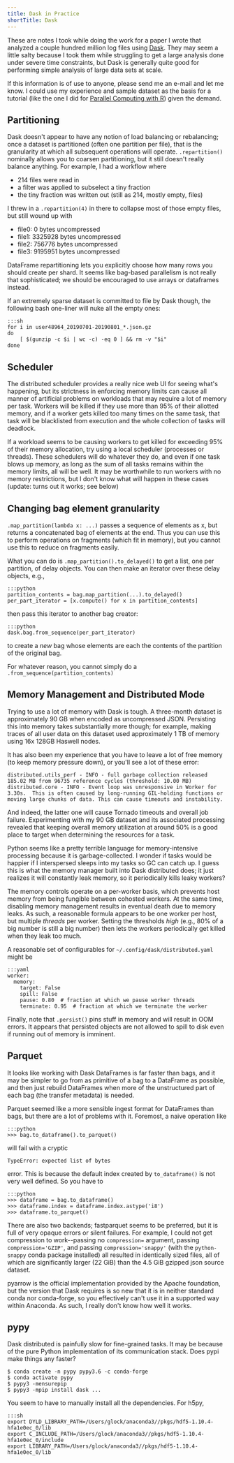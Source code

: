 ```yaml
---
title: Dask in Practice
shortTitle: Dask
---
```


These are notes I took while doing the work for a paper I wrote that analyzed a
couple hundred million log files using [Dask][].  They may seem a little salty
because I took them while struggling to get a large analysis done under severe
time constraints, but Dask is generally quite good for performing simple
analysis of large data sets at scale.

If this information is of use to anyone, please send me an e-mail and let me
know.  I could use my experience and sample dataset as the basis for a tutorial
(like the one I did for [Parallel Computing with R](r/index.html)) given the
demand.

[Dask]: https://dask.org/

## Partitioning

Dask doesn't appear to have any notion of load balancing or rebalancing;
once a dataset is partitioned (often one partition per file), that is the
granularity at which all subsequent operations will operate.  `.repartition()`
nominally allows you to coarsen partitioning, but it still doesn't really
balance anything.  For example, I had a workflow where

- 214 files were read in
- a filter was applied to subselect a tiny fraction
- the tiny fraction was written out (still as 214, mostly empty, files)

I threw in a `.repartition(4)` in there to collapse most of those empty
files, but still wound up with

- file0: 0 bytes uncompressed
- file1: 3325928 bytes uncompressed
- file2: 756776 bytes uncompressed
- file3: 9195951 bytes uncompressed

DataFrame repartitioning lets you explicitly choose how many rows you should
create per shard.  It seems like bag-based parallelism is not really that
sophisticated; we should be encouraged to use arrays or dataframes instead.

If an extremely sparse dataset is committed to file by Dask though, the
following bash one-liner will nuke all the empty ones:

    :::sh
    for i in user48964_20190701-20190801_*.json.gz
    do
        [ $(gunzip -c $i | wc -c) -eq 0 ] && rm -v "$i"
    done

## Scheduler

The distributed scheduler provides a really nice web UI for seeing what's
happening, but its strictness in enforcing memory limits can cause all manner
of artificial problems on workloads that may require a lot of memory per task.
Workers will be killed if they use more than 95% of their allotted memory, and
if a worker gets killed too many times on the same task, that task will be
blacklisted from execution and the whole collection of tasks will deadlock.

If a workload seems to be causing workers to get killed for exceeding 95% of
their memory allocation, try using a local scheduler (processes or threads).
These schedulers will do whatever they do, and even if one task blows up memory,
as long as the sum of all tasks remains within the memory limits, all will be
well.  It may be worthwhile to run workers with no memory restrictions, but I
don't know what will happen in these cases (update: turns out it works; see
below)

## Changing bag element granularity

`.map_partition(lambda x: ...)` passes a sequence of elements as x, but returns
a concatenated bag of elements at the end.  Thus you can use this to perform
operations on fragments (which fit in memory), but you cannot use this to
reduce on fragments easily.

What you can do is `.map_partition().to_delayed()` to get a list, one per
partition, of delay objects.  You can then make an iterator over these delay
objects, e.g.,

    :::python
    partition_contents = bag.map_partition(...).to_delayed()
    per_part_iterator = [x.compute() for x in partition_contents]

then pass this iterator to another bag creator:

    :::python
    dask.bag.from_sequence(per_part_iterator)

to create a _new_ bag whose elements are each the contents of the partition of
the original bag.

For whatever reason, you cannot simply do a `.from_sequence(partition_contents)`

## Memory Management and Distributed Mode

Trying to use a lot of memory with Dask is tough.  A three-month dataset is
approximately 90 GB when encoded as uncompressed JSON.  Persisting this into
memory takes substantially more though; for example, making traces of all user
data on this dataset used approximately 1 TB of memory using 16x 128GB Haswell
nodes.

It has also been my experience that you have to leave a lot of free memory (to
keep memory pressure down), or you'll see a lot of these error:

    distributed.utils_perf - INFO - full garbage collection released 185.02 MB from 96735 reference cycles (threshold: 10.00 MB)
    distributed.core - INFO - Event loop was unresponsive in Worker for 3.30s.  This is often caused by long-running GIL-holding functions or moving large chunks of data. This can cause timeouts and instability.

And indeed, the latter one will cause Tornado timeouts and overall job failure.
Experimenting with my 90 GB dataset and its associated processing revealed that
keeping overall memory utilization at around 50% is a good place to target when
determining the resources for a task.

Python seems like a pretty terrible language for memory-intensive processing
because it is garbage-collected.  I wonder if tasks would be happier if I 
interspersed sleeps into my tasks so GC can catch up.  I guess this is what the
memory manager built into Dask distributed does; it just realizes it will
constantly leak memory, so it periodically kills leaky workers?

The memory controls operate on a per-worker basis, which prevents host memory
from being fungible between cohosted workers.  At the same time, disabling
memory management results in eventual death due to memory leaks.  As such, a
reasonable formula appears to be one worker per host, but multiple _threads_
per worker.  Setting the thresholds _high_ (e.g., 80% of a big number is still
a big number) then lets the workers periodically get killed when they leak too
much.

A reasonable set of configurables for `~/.config/dask/distributed.yaml` might
be

    :::yaml
    worker:
      memory:
        target: False
        spill: False
        pause: 0.80  # fraction at which we pause worker threads
        terminate: 0.95  # fraction at which we terminate the worker

Finally, note that `.persist()` pins stuff in memory and will result in OOM
errors.  It appears that persisted objects are not allowed to spill to disk even
if running out of memory is imminent.

## Parquet

It looks like working with Dask DataFrames is far faster than bags, and it may
be simpler to go from as primitive of a bag to a DataFrame as possible, and then
just rebuild DataFrames when more of the unstructured part of each bag (the
transfer metadata) is needed.

Parquet seemed like a more sensible ingest format for DataFrames than bags, but
there are a lot of problems with it.  Foremost, a naive operation like

    :::python
    >>> bag.to_dataframe().to_parquet()

will fail with a cryptic

    TypeError: expected list of bytes

error.  This is because the default index created by `to_dataframe()` is not
very well defined.  So you have to

    :::python
    >>> dataframe = bag.to_dataframe()
    >>> dataframe.index = dataframe.index.astype('i8')
    >>> dataframe.to_parquet()

There are also two backends; fastparquet seems to be preferred, but it is full
of very opaque errors or silent failures.  For example, I could not get compression to work--passing no `compression=` argument, passing `compression='GZIP'`, and passing `compression='snappy'` (with the `python-snappy` conda package installed) all resulted in identically sized files, all of which are significantly larger (22 GiB) than the 4.5 GiB gzipped json source dataset.

pyarrow is the official implementation provided by the Apache foundation, but the version that Dask requires is so new that it is in neither standard conda nor conda-forge, so you effectively can't use it in a supported way within Anaconda.  As such, I really don't know how well it works.

## pypy

Dask distributed is painfully slow for fine-grained tasks.  It may be because of
the pure Python implementation of its communication stack.  Does pypi make
things any faster?

    $ conda create -n pypy pypy3.6 -c conda-forge
    $ conda activate pypy
    $ pypy3 -mensurepip
    $ pypy3 -mpip install dask ...

You seem to have to manually install all the dependencies.  For h5py,

    :::sh
    export DYLD_LIBRARY_PATH=/Users/glock/anaconda3//pkgs/hdf5-1.10.4-hfa1e0ec_0/lib
    export C_INCLUDE_PATH=/Users/glock/anaconda3//pkgs/hdf5-1.10.4-hfa1e0ec_0/include
    export LIBRARY_PATH=/Users/glock/anaconda3//pkgs/hdf5-1.10.4-hfa1e0ec_0/lib
